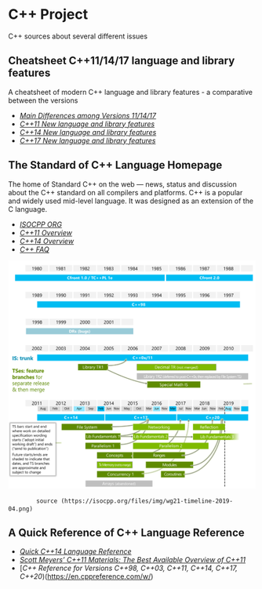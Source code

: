 # C++ Project
C++ sources about several different issues

## Cheatsheet C++11/14/17 language and library features
A cheatsheet of modern C++ language and library features - a comparative between the versions 

- [*Main Differences among Versions 11/14/17*](https://github.com/AnthonyCalandra/modern-cpp-features)
- [*C++11 New language and library features*](https://github.com/AnthonyCalandra/modern-cpp-features/blob/master/CPP11.md)
- [*C++14 New language and library features*](https://github.com/AnthonyCalandra/modern-cpp-features/blob/master/CPP14.md)
- [*C++17 New language and library features*](https://github.com/AnthonyCalandra/modern-cpp-features/blob/master/CPP17.md)

## The Standard of C++ Language Homepage 
The home of Standard C++ on the web — news, status and discussion about the C++ standard on all compilers and platforms. C++ is a popular and widely used mid-level language. It was designed as an extension of the C language.

- [*ISOCPP ORG*](https://isocpp.org/)
- [*C++11 Overview*](https://isocpp.org/wiki/faq/cpp11)
- [*C++14 Overview*](https://isocpp.org/wiki/faq/cpp14)
- [*C++ FAQ*](https://isocpp.org/wiki/faq)

![Machine Learning Map*](https://github.com/aridiosilva/CplusplusProjeto/blob/master/Timeline_of_c%2B%2B_language.png)

            source (https://isocpp.org/files/img/wg21-timeline-2019-04.png)

## A Quick Reference of C++ Language Reference

- [*Quick C++14 Language Reference*](https://github.com/mortennobel/cpp-cheatsheet)
- [*Scott Meyers’ C++11 Materials: The Best Available Overview of C++11*](https://github.com/vpreethamkashyap/Library/blob/master/Scott%20Meyers-Overview%20of%20the%20New%20C%2B%2B%20(C%2B%2B%200x)%20(2011).pdf)
- [*C++ Reference for Versions C++98, C++03, C++11, C++14, C++17, C++20*)(https://en.cppreference.com/w/)
